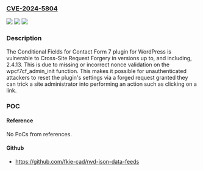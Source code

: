### [CVE-2024-5804](https://cve.mitre.org/cgi-bin/cvename.cgi?name=CVE-2024-5804)
![](https://img.shields.io/static/v1?label=Product&message=Conditional%20Fields%20for%20Contact%20Form%207&color=blue)
![](https://img.shields.io/static/v1?label=Version&message=*%3C%3D%202.4.13%20&color=brighgreen)
![](https://img.shields.io/static/v1?label=Vulnerability&message=CWE-352%20Cross-Site%20Request%20Forgery%20(CSRF)&color=brighgreen)

### Description

The Conditional Fields for Contact Form 7 plugin for WordPress is vulnerable to Cross-Site Request Forgery in versions up to, and including, 2.4.13. This is due to missing or incorrect nonce validation on the wpcf7cf_admin_init function. This makes it possible for unauthenticated attackers to reset the plugin's settings via a forged request granted they can trick a site administrator into performing an action such as clicking on a link.

### POC

#### Reference
No PoCs from references.

#### Github
- https://github.com/fkie-cad/nvd-json-data-feeds

